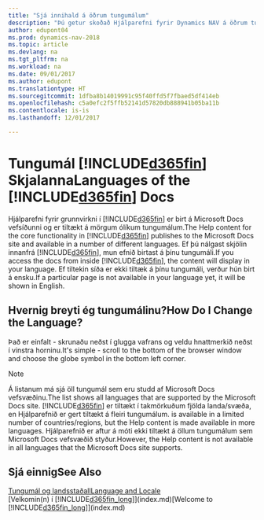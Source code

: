 ```yaml
---
title: "Sjá innihald á öðrum tungumálum"
description: "Þú getur skoðað Hjálparefni fyrir Dynamics NAV á öðrum tungumálum."
author: edupont04
ms.prod: dynamics-nav-2018
ms.topic: article
ms.devlang: na
ms.tgt_pltfrm: na
ms.workload: na
ms.date: 09/01/2017
ms.author: edupont
ms.translationtype: HT
ms.sourcegitcommit: 1dfba8b14019991c95f40ffd5f7fbaed5df414eb
ms.openlocfilehash: c5a0efc2f5ffb52141d57820db888941b05ba11b
ms.contentlocale: is-is
ms.lasthandoff: 12/01/2017

---
```

# <a name="languages-of-the-included365finincludesd365finmdmd-docs"></a><span data-ttu-id="1677d-103">Tungumál [!INCLUDE[d365fin](includes/d365fin_md.md)] Skjalanna</span><span class="sxs-lookup"><span data-stu-id="1677d-103">Languages of the [!INCLUDE[d365fin](includes/d365fin_md.md)] Docs</span></span>
<span data-ttu-id="1677d-104">Hjálparefni fyrir grunnvirkni í [!INCLUDE[d365fin](includes/d365fin_md.md)] er birt á Microsoft Docs vefsíðunni og er tiltækt á mörgum ólíkum tungumálum.</span><span class="sxs-lookup"><span data-stu-id="1677d-104">The Help content for the core functionality in [!INCLUDE[d365fin](includes/d365fin_md.md)] publishes to the Microsoft Docs site and available in a number of different languages.</span></span> <span data-ttu-id="1677d-105">Ef þú nálgast skjölin innanfrá [!INCLUDE[d365fin](includes/d365fin_md.md)], mun efnið birtast á þínu tungumáli.</span><span class="sxs-lookup"><span data-stu-id="1677d-105">If you access the docs from inside [!INCLUDE[d365fin](includes/d365fin_md.md)], the content will display in your language.</span></span> <span data-ttu-id="1677d-106">Ef tiltekin síða er ekki tiltæk á þínu tungumáli, verður hún birt á ensku.</span><span class="sxs-lookup"><span data-stu-id="1677d-106">If a particular page is not available in your language yet, it will be shown in English.</span></span>

## <a name="how-do-i-change-the-language"></a><span data-ttu-id="1677d-107">Hvernig breyti ég tungumálinu?</span><span class="sxs-lookup"><span data-stu-id="1677d-107">How Do I Change the Language?</span></span>
<span data-ttu-id="1677d-108">Það er einfalt - skrunaðu neðst í glugga vafrans og veldu hnattmerkið neðst í vinstra horninu.</span><span class="sxs-lookup"><span data-stu-id="1677d-108">It's simple - scroll to the bottom of the browser window and choose the globe symbol in the bottom left corner.</span></span>

> [!NOTE]  
> <span data-ttu-id="1677d-109">Á listanum má sjá öll tungumál sem eru studd af Microsoft Docs vefsvæðinu.</span><span class="sxs-lookup"><span data-stu-id="1677d-109">The list shows all languages that are supported by the Microsoft Docs site.</span></span> [!INCLUDE[d365fin](includes/d365fin_md.md)]<span data-ttu-id="1677d-110"> er tiltækt í takmörkuðum fjölda landa/svæða, en Hjálparefnið er gert tiltækt á fleiri tungumálum.</span><span class="sxs-lookup"><span data-stu-id="1677d-110"> is available in a limited number of countries/regions, but the Help content is made available in more languages.</span></span> <span data-ttu-id="1677d-111">Hjálparefnið er aftur á móti ekki tiltækt á öllum tungumálum sem Microsoft Docs vefsvæðið styður.</span><span class="sxs-lookup"><span data-stu-id="1677d-111">However, the Help content is not available in all languages that the Microsoft Docs site supports.</span></span>

## <a name="see-also"></a><span data-ttu-id="1677d-112">Sjá einnig</span><span class="sxs-lookup"><span data-stu-id="1677d-112">See Also</span></span>
[<span data-ttu-id="1677d-113">Tungumál og landsstaðall</span><span class="sxs-lookup"><span data-stu-id="1677d-113">Language and Locale</span></span>](about-locale-language.md)  
<span data-ttu-id="1677d-114">[Velkomin(n) í [!INCLUDE[d365fin_long](includes/d365fin_long_md.md)]](index.md)</span><span class="sxs-lookup"><span data-stu-id="1677d-114">[Welcome to [!INCLUDE[d365fin_long](includes/d365fin_long_md.md)]](index.md)</span></span>  

